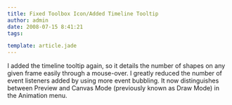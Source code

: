 ```yaml
---
title: Fixed Toolbox Icon/Added Timeline Tooltip
author: admin
date: 2008-07-15 8:41:21
tags: 

template: article.jade
---
```


I added the timeline tooltip again, so it details the number of shapes on any given frame easily through a mouse-over. I greatly reduced the number of event listeners added by using more event bubbling. It now distinguishes between Preview and Canvas Mode (previously known as Draw Mode) in the Animation menu.
